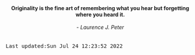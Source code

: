 
<div align="center"><b><span>Originality is the fine art of remembering what you hear but forgetting where you heard it. </span></b><br><br><i> - Laurence J. Peter</i></div>
<br><br><kbd>Last updated:Sun Jul 24 12:23:52 2022</kbd>